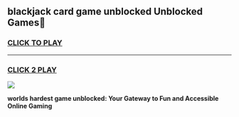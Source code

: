 
## blackjack card game unblocked Unblocked Games👋
<h3>
<a href="https://premium.freeplayer.one?title=blackjack_card_game_unblocked&ref=16F">CLICK TO PLAY</a></h3>
<hr>

<h3>
<a href="https://premium.freeplayer.one?title=blackjack_card_game_unblocked&ref=16F">CLICK 2 PLAY</a>
  
</h3>

<a href="https://premium.freeplayer.one?title=blackjack_card_game_unblocked&ref=16F/"><img src="https://clearcache.store/games.png"></a>


**worlds hardest game unblocked: Your Gateway to Fun and Accessible Online Gaming**
